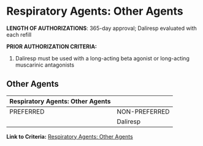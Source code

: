  # Respiratory Agents: Other Agents

**LENGTH OF AUTHORIZATIONS**: 365-day approval; Daliresp evaluated with each refill

**PRIOR AUTHORIZATION CRITERIA:**

1. Daliresp must be used with a long-acting beta agonist or long-acting muscarinic antagonists

## Other Agents

| Respiratory Agents: Other Agents  |               |
|-----------------------------------|---------------|
| PREFERRED                         | NON-PREFERRED |
|                                   | Daliresp      |

**Link to Criteria:** [Respiratory Agents: Other Agents](https://pharmacy.medicaid.ohio.gov/sites/default/files/20220415_UPDL_Criteria_FINAL_.pdf#page=96)
